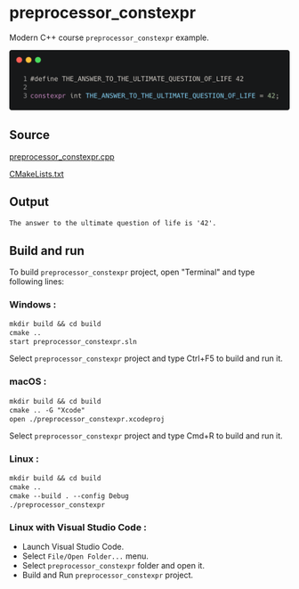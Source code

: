# preprocessor_constexpr

Modern C++ course `preprocessor_constexpr` example.

![preprocessor_constexpr](../../../docs/pictures/language_basics/preprocessor_constexpr.png)

## Source

[preprocessor_constexpr.cpp](preprocessor_constexpr.cpp)

[CMakeLists.txt](CMakeLists.txt)

## Output

```
The answer to the ultimate question of life is '42'.
```

## Build and run

To build `preprocessor_constexpr` project, open "Terminal" and type following lines:

### Windows :

``` shell
mkdir build && cd build
cmake .. 
start preprocessor_constexpr.sln
```

Select `preprocessor_constexpr` project and type Ctrl+F5 to build and run it.

### macOS :

``` shell
mkdir build && cd build
cmake .. -G "Xcode"
open ./preprocessor_constexpr.xcodeproj
```

Select `preprocessor_constexpr` project and type Cmd+R to build and run it.

### Linux :

``` shell
mkdir build && cd build
cmake .. 
cmake --build . --config Debug
./preprocessor_constexpr
```

### Linux with Visual Studio Code :

* Launch Visual Studio Code.
* Select `File/Open Folder...` menu.
* Select `preprocessor_constexpr` folder and open it.
* Build and Run `preprocessor_constexpr` project.
